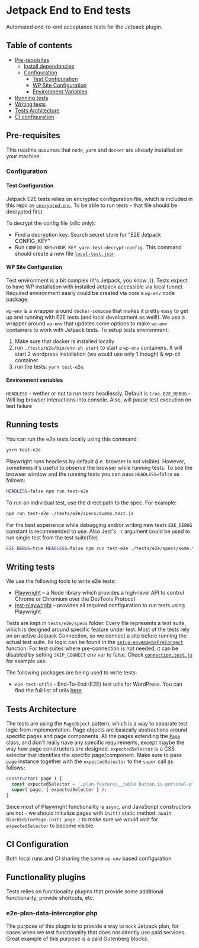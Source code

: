 # Jetpack End to End tests

Automated end-to-end acceptance tests for the Jetpack plugin.

## Table of contents

- [Pre-requisites](#pre-requisites)
	- [Install dependencies](#install-dependencies)
	- [Configuration](#configuration)
		- [Test Configuration](#test-configuration)
		- [WP Site Configuration](#wp-site-configuration)
		- [Environment Variables](#environment-variables)
- [Running tests](#running-tests)
- [Writing tests](#writing-tests)
- [Tests Architecture](#tests-architecture)
- [CI configuration](#ci-configuration)

## Pre-requisites

This readme assumes that `node`, `yarn` and `docker` are already installed on your machine.

### Configuration

#### Test Configuration

Jetpack E2E tests relies on encrypted configuration file, which is included in this repo as [`encrypted.enc`](./config/encrypted.enc). To be able to run tests - that file should be decrypted first.

To decrypt the config file (a8c only):

- Find a decryption key. Search secret store for "E2E Jetpack CONFIG_KEY"
- Run `CONFIG_KEY=YOUR_KEY yarn test-decrypt-config`. This command should create a new file  [`local-test.json`](config/local-test.json)

#### WP Site Configuration

Test environment is a bit complex (It's Jetpack, you know ;)). Tests expect to have WP installation with installed Jetpack accessible via local tunnel. Required environment easily could be created via core's `wp-env` node package.

`wp-env` is a wrapper around `docker-compose` that makes it pretty easy to get up and running with E2E tests (and local development as well!). We use a wrapper around `wp-env` that updates some options to make `wp-env` containers to work with Jetpack tests. To setup tests environment:

1. Make sure that docker is installed locally
1. run `./tests/e2e/bin/env.sh start` to start a `wp-env` containers. It will start 2 wordpress installation (we would use only 1 though) & wp-cli container.
1. run the tests: `yarn test-e2e`.

#### Environment variables

`HEADLESS` - wether or not to run tests headlessly. Default is `true`.
`E2E_DEBUG` - Will log browser interactions into console. Also, will pause test execution on test failure

## Running tests

You can run the e2e tests locally using this command:

```bash
yarn test-e2e
```

Playwright runs headless by default (i.e. browser is not visible). However, sometimes it's useful to observe the browser while running tests. To see the browser window and the running tests you can pass `HEADLESS=false` as follows:

```bash
HEADLESS=false npm run test-e2e
```

To run an individual test, use the direct path to the spec. For example:

```bash
npm run test-e2e ./tests/e2e/specs/dummy.test.js
```

For the best experience while debugging and/or writing new tests `E2E_DEBUG` constant is recommended to use. Also Jest's `-t` argument could be used to run single test from the test suite(file)

```bash
E2E_DEBUG=true HEADLESS=false npm run test-e2e ./tests/e2e/specs/some.test.js -t 'Test name'
```

## Writing tests

We use the following tools to write e2e tests:

- [Playwright](https://github.com/microsoft/playwright) – a Node library which provides a high-level API to control Chrome or Chromium over the DevTools Protocol
- [jest-playwright](https://github.com/playwright-community/jest-playwright) – provides all required configuration to run tests using Playwright

Tests are kept in `tests/e2e/specs` folder. Every file represents a test suite, which is designed around specific feature under test. Most of the tests rely on an active Jetpack Connection, so we connect a site before running the actual test suite. Its logic can be found in the [`setup-env#maybePreConnect`](./lib/setup-env.js) function. For test suites where pre-connection is not needed, it can be disabled by setting `SKIP_CONNECT` env var to false. Check [`connection.test.js`](./specs/connection.test.js) for example use.

The following packages are being used to write tests:

- `e2e-test-utils` - End-To-End (E2E) test utils for WordPress. You can find the full list of utils [here](https://github.com/WordPress/gutenberg/tree/master/packages/e2e-test-utils).

## Tests Architecture

The tests are using the `PageObject` pattern, which is a way to separate test logic from implementation. Page objects are basically abstractions around specific pages and page components. All the pages extending the [`Page`](./lib/pages/page.js) class, and don't really have any specific requirements, except maybe the way how page constructors are designed. `expectedSelector` is a CSS selector that identifies the specific page/component. Make sure to pass `page` instance together with the `expectedSelector` to the `super` call as follows:

```js
constructor( page ) {
  const expectedSelector = '.plan-features__table button.is-personal-plan:not([disabled])';
  super( page, { expectedSelector } );
}
```

Since most of Playwright functionality is `async`, and JavaScript constructors are not - we should initialize pages with `init()` static method: `await BlockEditorPage.init( page )` to make sure we would wait for `expectedSelector` to become visible.

## CI Configuration

Both local runs and CI sharing the same `wp-env` based configuration

## Functionality plugins

Tests relies on functionality plugins that provide some additional functionality, provide shortcuts, etc.

### e2e-plan-data-interceptor.php

The purpose of this plugin is to provide a way to `mock` Jetpack plan, for cases when we test functionality that does not directly use paid services. Great example of this purpose is a paid Gutenberg blocks.
